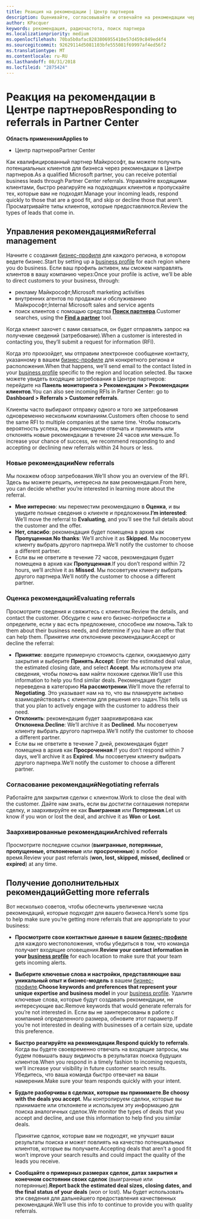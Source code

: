```yaml
---
title: Реакция на рекомендации | Центр партнеров
description: Оценивайте, согласовывайте и отвечайте на рекомендации через Центр партнеров.
author: KPacquer
keywords: рекомендация, радиочастота, поиск партнера
ms.localizationpriority: medium
ms.openlocfilehash: 70ba5b0afac8283806955410e57d459c849ed4f4
ms.sourcegitcommit: 92629114d5081103bfe555081f69997af4ed56f2
ms.translationtype: MT
ms.contentlocale: ru-RU
ms.lasthandoff: 08/31/2018
ms.locfileid: "2875424"
---
```

# <a name="responding-to-referrals-in-partner-center"></a><span data-ttu-id="7470f-104">Реакция на рекомендации в Центре партнеров</span><span class="sxs-lookup"><span data-stu-id="7470f-104">Responding to referrals in Partner Center</span></span>

**<span data-ttu-id="7470f-105">Область применения</span><span class="sxs-lookup"><span data-stu-id="7470f-105">Applies to</span></span>**

-  <span data-ttu-id="7470f-106">Центр партнеров</span><span class="sxs-lookup"><span data-stu-id="7470f-106">Partner Center</span></span>

<span data-ttu-id="7470f-107">Как квалифицированный партнер Майкрософт, вы можете получать потенциальных клиентов для бизнеса через рекомендации в Центре партнеров.</span><span class="sxs-lookup"><span data-stu-id="7470f-107">As a qualified Microsoft partner, you can receive potential business leads through Partner Center referrals.</span></span> <span data-ttu-id="7470f-108">Управляйте входящими клиентами, быстро реагируйте на подходящих клиентов и пропускайте тех, которые вам не подходят.</span><span class="sxs-lookup"><span data-stu-id="7470f-108">Manage your incoming leads, respond quickly to those that are a good fit, and skip or decline those that aren’t.</span></span> <span data-ttu-id="7470f-109">Просматривайте типы клиентов, которые предоставляются.</span><span class="sxs-lookup"><span data-stu-id="7470f-109">Review the types of leads that come in.</span></span> 

## <a name="referral-management"></a><span data-ttu-id="7470f-110">Управления рекомендациями</span><span class="sxs-lookup"><span data-stu-id="7470f-110">Referral management</span></span>

<span data-ttu-id="7470f-111">Начните с создания [бизнес-профиля](create-a-marketing-profile.md) для каждого региона, в котором ведете бизнес.</span><span class="sxs-lookup"><span data-stu-id="7470f-111">Start by setting up a [business profile](create-a-marketing-profile.md) for each region where you do business.</span></span> <span data-ttu-id="7470f-112">Если ваш профиль активен, мы сможем направлять клиентов в вашу компанию через:</span><span class="sxs-lookup"><span data-stu-id="7470f-112">Once your profile is active, we’ll be able to direct customers to your business, through:</span></span>

*  <span data-ttu-id="7470f-113">рекламу Майкрософт;</span><span class="sxs-lookup"><span data-stu-id="7470f-113">Microsoft marketing activities</span></span>
*  <span data-ttu-id="7470f-114">внутренних агентов по продажам и обслуживанию Майкрософт;</span><span class="sxs-lookup"><span data-stu-id="7470f-114">Internal Microsoft sales and service agents</span></span>
*  <span data-ttu-id="7470f-115">поиск клиентов с помощью средства **[Поиск партнера](https://partnercenter.microsoft.com/pcv/search)**.</span><span class="sxs-lookup"><span data-stu-id="7470f-115">Customer searches, using the **[Find a partner](https://partnercenter.microsoft.com/pcv/search)** tool.</span></span>

<span data-ttu-id="7470f-116">Когда клиент захочет с вами связаться, он будет отправлять запрос на получение сведений (затребование).</span><span class="sxs-lookup"><span data-stu-id="7470f-116">When a customer is interested in contacting you, they’ll submit a request for information (RFI).</span></span> 

<span data-ttu-id="7470f-117">Когда это произойдет, мы отправим электронное сообщение контакту, указанному в вашем [бизнес-профиле](create-a-marketing-profile.md) для конкретного региона и расположения.</span><span class="sxs-lookup"><span data-stu-id="7470f-117">When that happens, we’ll send email to the contact listed in your [business profile](create-a-marketing-profile.md) specific to the region and location selected.</span></span> <span data-ttu-id="7470f-118">Вы также можете увидеть входящие затребования в Центре партнеров: перейдите на **Панель мониторинга > Рекомендации > Рекомендации клиентов**.</span><span class="sxs-lookup"><span data-stu-id="7470f-118">You can also see incoming RFIs in Partner Center: go to **Dashboard > Referrals > Customer referrals**.</span></span>

<span data-ttu-id="7470f-119">Клиенты часто выбирают отправку одного и того же затребования одновременно нескольким компаниям.</span><span class="sxs-lookup"><span data-stu-id="7470f-119">Customers often choose to send the same RFI to multiple companies at the same time.</span></span> <span data-ttu-id="7470f-120">Чтобы повысить вероятность успеха, мы рекомендуем отвечать и принимать или отклонять новые рекомендации в течение 24 часов или меньше.</span><span class="sxs-lookup"><span data-stu-id="7470f-120">To increase your chance of success, we recommend responding to and accepting or declining new referrals within 24 hours or less.</span></span>

### <a name="new-referrals"></a><span data-ttu-id="7470f-121">Новые рекомендации</span><span class="sxs-lookup"><span data-stu-id="7470f-121">New referrals</span></span>

<span data-ttu-id="7470f-122">Мы покажем обзор затребования.</span><span class="sxs-lookup"><span data-stu-id="7470f-122">We’ll show you an overview of the RFI.</span></span> <span data-ttu-id="7470f-123">Здесь вы можете решить, интересна ли вам рекомендация.</span><span class="sxs-lookup"><span data-stu-id="7470f-123">From here, you can decide whether you’re interested in learning more about the referral.</span></span> 

*  <span data-ttu-id="7470f-124">**Мне интересно**: мы переместим рекомендацию в **Оценка**, и вы увидите полные сведения о клиенте и предложении.</span><span class="sxs-lookup"><span data-stu-id="7470f-124">**I’m interested**: We’ll move the referral to **Evaluating**, and you’ll see the full details about the customer and the offer.</span></span> 
*  <span data-ttu-id="7470f-125">**Нет, спасибо**: рекомендация будет помещена в архив как **Пропущенная**.</span><span class="sxs-lookup"><span data-stu-id="7470f-125">**No thanks**: We’ll archive it as **Skipped**.</span></span> <span data-ttu-id="7470f-126">Мы посоветуем клиенту выбрать другого партнера.</span><span class="sxs-lookup"><span data-stu-id="7470f-126">We’ll notify the customer to choose a different partner.</span></span>
*  <span data-ttu-id="7470f-127">Если вы не ответите в течение 72 часов, рекомендация будет помещена в архив как **Пропущенная**.</span><span class="sxs-lookup"><span data-stu-id="7470f-127">If you don’t respond within 72 hours, we’ll archive it as **Missed**.</span></span> <span data-ttu-id="7470f-128">Мы посоветуем клиенту выбрать другого партнера.</span><span class="sxs-lookup"><span data-stu-id="7470f-128">We’ll notify the customer to choose a different partner.</span></span>

### <a name="evaluating-referrals"></a><span data-ttu-id="7470f-129">Оценка рекомендаций</span><span class="sxs-lookup"><span data-stu-id="7470f-129">Evaluating referrals</span></span>

<span data-ttu-id="7470f-130">Просмотрите сведения и свяжитесь с клиентом.</span><span class="sxs-lookup"><span data-stu-id="7470f-130">Review the details, and contact the customer.</span></span> <span data-ttu-id="7470f-131">Обсудите с ним его бизнес-потребности и определите, если у вас есть предложение, способное им помочь.</span><span class="sxs-lookup"><span data-stu-id="7470f-131">Talk to them about their business needs, and determine if you have an offer that can help them.</span></span> <span data-ttu-id="7470f-132">Принятие или отклонение рекомендации:</span><span class="sxs-lookup"><span data-stu-id="7470f-132">Accept or decline the referral:</span></span> 

*  <span data-ttu-id="7470f-133">**Принятие**: введите примерную стоимость сделки, ожидаемую дату закрытия и выберите **Принять**.</span><span class="sxs-lookup"><span data-stu-id="7470f-133">**Accept**: Enter the estimated deal value, the estimated closing date, and select **Accept**.</span></span> <span data-ttu-id="7470f-134">Мы используем эти сведения, чтобы помочь вам найти похожие сделки.</span><span class="sxs-lookup"><span data-stu-id="7470f-134">We’ll use this information to help you find similar deals.</span></span> <span data-ttu-id="7470f-135">Рекомендация будет переведена в категорию **На рассмотрении**.</span><span class="sxs-lookup"><span data-stu-id="7470f-135">We’ll move the referral to **Negotiating**.</span></span> <span data-ttu-id="7470f-136">Это указывает нам на то, что вы планируете активно взаимодействовать с клиентом для решения его задач.</span><span class="sxs-lookup"><span data-stu-id="7470f-136">This tells us that you plan to actively engage with the customer to address their need.</span></span>
*  <span data-ttu-id="7470f-137">**Отклонить**: рекомендация будет заархивирована как **Отклонена**.</span><span class="sxs-lookup"><span data-stu-id="7470f-137">**Decline**: We’ll archive it as **Declined**.</span></span> <span data-ttu-id="7470f-138">Мы посоветуем клиенту выбрать другого партнера.</span><span class="sxs-lookup"><span data-stu-id="7470f-138">We’ll notify the customer to choose a different partner.</span></span>
*  <span data-ttu-id="7470f-139">Если вы не ответите в течение 7 дней, рекомендация будет помещена в архив как **Просроченная**.</span><span class="sxs-lookup"><span data-stu-id="7470f-139">If you don’t respond within 7 days, we’ll archive it as **Expired**.</span></span> <span data-ttu-id="7470f-140">Мы посоветуем клиенту выбрать другого партнера.</span><span class="sxs-lookup"><span data-stu-id="7470f-140">We’ll notify the customer to choose a different partner.</span></span>

### <a name="negotiating-referrals"></a><span data-ttu-id="7470f-141">Согласование рекомендаций</span><span class="sxs-lookup"><span data-stu-id="7470f-141">Negotiating referrals</span></span>

<span data-ttu-id="7470f-142">Работайте для закрытия сделки с клиентом.</span><span class="sxs-lookup"><span data-stu-id="7470f-142">Work to close the deal with the customer.</span></span> <span data-ttu-id="7470f-143">Дайте нам знать, если вы достигли соглашения потеряли сделку, и заархивируйте ее как **Выигранная** или **Потерянная**.</span><span class="sxs-lookup"><span data-stu-id="7470f-143">Let us know if you won or lost the deal, and archive it as **Won** or **Lost**.</span></span> 

### <a name="archived-referrals"></a><span data-ttu-id="7470f-144">Заархивированные рекомендации</span><span class="sxs-lookup"><span data-stu-id="7470f-144">Archived referrals</span></span>

<span data-ttu-id="7470f-145">Просмотрите последние ссылки (**выигранные, потерянные, пропущенные, отклоненные** или **просроченные**) в любое время.</span><span class="sxs-lookup"><span data-stu-id="7470f-145">Review your past referrals (**won, lost, skipped, missed, declined** or **expired**) at any time.</span></span> 

## <a name="getting-more-referrals"></a><span data-ttu-id="7470f-146">Получение дополнительных рекомендаций</span><span class="sxs-lookup"><span data-stu-id="7470f-146">Getting more referrals</span></span>

<span data-ttu-id="7470f-147">Вот несколько советов, чтобы обеспечить увеличение числа рекомендаций, которые подходят для вашего бизнеса.</span><span class="sxs-lookup"><span data-stu-id="7470f-147">Here’s some tips to help make sure you’re getting more referrals that are appropriate to your business:</span></span>

*  <span data-ttu-id="7470f-148">**Просмотрите свои контактные данные в вашем [бизнес-профиле](create-a-marketing-profile.md)** для каждого местоположения, чтобы убедиться в том, что команда получает входящие оповещения.</span><span class="sxs-lookup"><span data-stu-id="7470f-148">**Review your contact information in your [business profile](create-a-marketing-profile.md)** for each location to make sure that your team gets incoming alerts.</span></span>

*  <span data-ttu-id="7470f-149">**Выберите ключевые слова и настройки, представляющие ваш уникальный опыт и бизнес-модель** в вашем [бизнес-профиле](create-a-marketing-profile.md).</span><span class="sxs-lookup"><span data-stu-id="7470f-149">**Choose keywords and preferences that represent your unique expertise and business model** in your [business profile](create-a-marketing-profile.md).</span></span> <span data-ttu-id="7470f-150">Удалите ключевые слова, которые будут создавать рекомендации, не интересующие вас.</span><span class="sxs-lookup"><span data-stu-id="7470f-150">Remove keywords that would generate referrals for you’re not interested in.</span></span> <span data-ttu-id="7470f-151">Если вы не заинтересованы в работе с компанией определенного размера, обновите этот параметр.</span><span class="sxs-lookup"><span data-stu-id="7470f-151">If you’re not interested in dealing with businesses of a certain size, update this preference.</span></span>

*  <span data-ttu-id="7470f-152">**Быстро реагируйте на рекомендации**.</span><span class="sxs-lookup"><span data-stu-id="7470f-152">**Respond quickly to referrals**.</span></span> <span data-ttu-id="7470f-153">Когда вы будете своевременно отвечать на входящие запросы, мы будем повышать вашу видимость в результатах поиска будущих клиентов.</span><span class="sxs-lookup"><span data-stu-id="7470f-153">When you respond in a timely fashion to incoming requests, we’ll increase your visibility in future customer search results.</span></span> <span data-ttu-id="7470f-154">Убедитесь, что ваша команда быстро отвечает на ваши намерения.</span><span class="sxs-lookup"><span data-stu-id="7470f-154">Make sure your team responds quickly with your intent.</span></span>

*  <span data-ttu-id="7470f-155">**Будьте разборчивы в сделках, которые вы принимаете**.</span><span class="sxs-lookup"><span data-stu-id="7470f-155">**Be choosy with the deals you accept**.</span></span> <span data-ttu-id="7470f-156">Мы контролируем сделки, которые вы принимаете или отклоняете и используем эту информацию для поиска аналогичных сделок.</span><span class="sxs-lookup"><span data-stu-id="7470f-156">We monitor the types of deals that you accept and decline, and use this information to help find you similar deals.</span></span> 

   <span data-ttu-id="7470f-157">Принятие сделок, которые вам не подходят, не улучшит ваши результаты поиска и может повлиять на качество потенциальных клиентов, которые вы получаете.</span><span class="sxs-lookup"><span data-stu-id="7470f-157">Accepting deals that aren’t a good fit won’t improve your search results and could impact the quality of the leads you receive.</span></span>

*  <span data-ttu-id="7470f-158">**Сообщайте о примерных размерах сделок, датах закрытия и конечном состоянии своих сделок** (выигранные или потерянные).</span><span class="sxs-lookup"><span data-stu-id="7470f-158">**Report back the estimated deal sizes, closing dates, and the final status of your deals** (won or lost).</span></span> <span data-ttu-id="7470f-159">Мы будет использовать эти сведения для дальнейшего предоставления качественных рекомендаций.</span><span class="sxs-lookup"><span data-stu-id="7470f-159">We’ll use this info to continue to provide you with quality referrals.</span></span>
